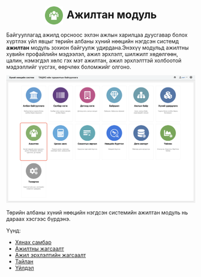 
<h1 align="center"><img src="assets/images/modules/workers.svg" style="width: 48px;vertical-align: middle;padding-right: 10px;"/>Ажилтан модуль</h1>

Байгууллагад ажилд орсноос эхлэн ажлын харилцаа дуусгавар болох хүртлэх үйл явцыг төрийн албаны хүний нөөцийн нэгдсэн системд  **ажилтан** модуль зохион байгуулж удирдана.Энэхүү модульд ажилтны хувийн профайлийн мэдээлэл, ажил эрхлэлт, шилжилт хөдөлгөөн, цалин, нэмэгдэл хөлс гэх мэт ажилтан, ажил эрхлэлттэй холбоотой мэдээллийг үүсгэх, өөрчлөх боломжийг олгоно.
<br>

![](../assets/images/modules/workers/home.png)

Төрийн албаны хүний нөөцийн нэгдсэн системийн ажилтан модуль нь дараах хэсгээс бүрдэнэ.

Үүнд:

- [Хянах самбар](workers/dashboard.md)
- [Ажилтны жагсаалт](workers/worker_list.md)
- [Ажил эрхлэлтийн жагсаалт](workers/worker_employment_list.md)
- [Тайлан](workers/report.md)
- [Үйлдэл](workers/action.md)

